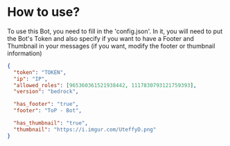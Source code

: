 # How to use?
To use this Bot, you need to fill in the 'config.json'. In it, you will need to put the Bot's Token and also specify if you want to have a Footer and Thumbnail in your messages (if you want, modify the footer or thumbnail information)

```JSON:config.json
{
  "token": "TOKEN",
  "ip": "IP",
  "allowed_roles": [965360361521938442, 1117830793121759393],
  "version": "bedrock",

  "has_footer": "true",
  "footer": "ToP - Bot",

  "has_thumbnail": "true",
  "thumbnail": "https://i.imgur.com/UteffyD.png"
}